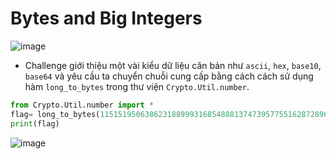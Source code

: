 # Bytes and Big Integers  
![image](https://user-images.githubusercontent.com/97203151/220972214-3d93c5e6-50b9-4c65-8cfb-ff32ae1c1539.png)  
- Challenge  giới thiệu một vài kiểu dữ liệu căn bản như `ascii`, `hex`, `base10`, `base64` và yêu cầu ta chuyển chuỗi cung cấp bằng cách cách sử dụng hàm `long_to_bytes` trong thư viện `Crypto.Util.number`.
```Python
from Crypto.Util.number import *
flag= long_to_bytes(11515195063862318899931685488813747395775516287289682636499965282714637259206269)
print(flag)
```
![image](https://hackmd.io/_uploads/HykNas9Oa.png)
